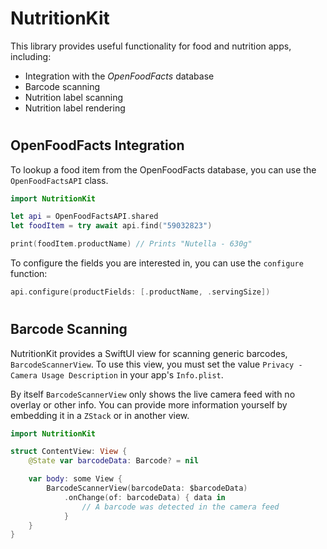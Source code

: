 # NutritionKit

This library provides useful functionality for food and nutrition apps, including:

- Integration with the *OpenFoodFacts* database
- Barcode scanning
- Nutrition label scanning
- Nutrition label rendering

#

## OpenFoodFacts Integration

To lookup a food item from the OpenFoodFacts database, you can use the `OpenFoodFactsAPI` class.

```swift
import NutritionKit

let api = OpenFoodFactsAPI.shared
let foodItem = try await api.find("59032823")

print(foodItem.productName) // Prints "Nutella - 630g"
```

To configure the fields you are interested in, you can use the `configure` function:

```swift
api.configure(productFields: [.productName, .servingSize])
```

#

## Barcode Scanning

NutritionKit provides a SwiftUI view for scanning generic barcodes, `BarcodeScannerView`. To use this view, you must set the value `Privacy - Camera Usage Description` in your app's `Info.plist`.

By itself `BarcodeScannerView` only shows the live camera feed with no overlay or other info. You can provide more information yourself by embedding it in a `ZStack` or in another view.

```swift
import NutritionKit

struct ContentView: View {
    @State var barcodeData: Barcode? = nil

    var body: some View {
        BarcodeScannerView(barcodeData: $barcodeData)
            .onChange(of: barcodeData) { data in
                // A barcode was detected in the camera feed
            }
    }
}
```